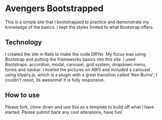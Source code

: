 # Avengers Bootstrapped

  This is a simple site that I bootstrapped to practice and demonstrate my knowledge of the basics. I kept the styles limited to what Bootstrap offers.   

## Technology

  I created the site in Rails to make the code DRYer.  My focus was
  using Bootstrap and putting the frameworks basics into this site.  I used
  Bootstraps: accordion, modal, carousel, grid system, dropdown menu, forms and
  navbar. I hosted the pictures on AWS and included a carousel using slippry.js, which is a plugin  with a great transition called 'Ken Burns'; I couldn't resist, its awesome!  It is fully responsive.

## How to use

  Please fork, clone down and use this as a template to build off what I have started. Please submit back any cool alterations, have fun!
